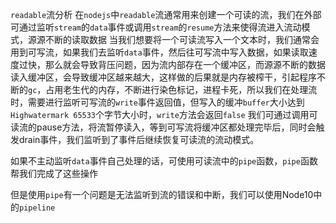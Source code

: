 `readable`流分析
在`nodejs`中`readable`流通常用来创建一个可读的流，我们在外部可通过监听`stream`的`data`事件或调用`stream`的`resume`方法来使得流进入流动模式，源源不断的读取数据
当我们想要将一个可读流写入一个文本时，我们通常会用到可写流，如果我们去监听`data`事件，然后往可写流中写入数据，如果读取速度过快，那么就会导致背压问题，因为流内部存在一个缓冲区，而源源不断的数据读入缓冲区，会导致缓冲区越来越大，这样做的后果就是内存被榨干，引起程序不断的`gc`，占用老生代的内存，不断进行染色标记，进程卡死，所以我们在处理流时，需要进行监听可写流的`write`事件返回值，但写入的缓冲`buffer`大小达到`Highwatermark 65533`个字节大小时，`write`方法会返回`false` 我们可通过调用可读流的pause方法，将流暂停读入，等到可写流将缓冲区都处理完毕后，同时会触发drain事件，我们监听到了事件后继续恢复可读流的流动模式。

如果不主动监听`data`事件自己处理的话，可使用可读流中的`pipe`函数，`pipe`函数帮我们完成了这些操作

但是使用`pipe`有一个问题是无法监听到流的错误和中断，我们可以使用Node10中的`pipeline`
